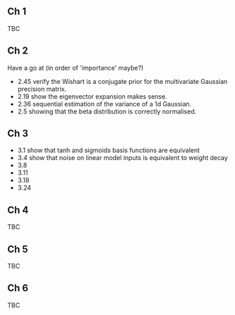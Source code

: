 Ch 1
----

TBC

Ch 2
----

Have a go at (in order of 'importance' maybe?)
- 2.45 verify the Wishart is a conjugate prior for the multivariate Gaussian precision matrix.
- 2.19 show the eigenvector expansion makes sense.
- 2.36 sequential estimation of the variance of a 1d Gaussian.
- 2.5 showing that the beta distribution is correctly normalised.

Ch 3
----

- 3.1 show that tanh and sigmoids basis functions are equivalent 
- 3.4 show that noise on linear model inputs is equivalent to weight decay 
- 3.8 
- 3.11
- 3.18
- 3.24 

Ch 4
----

TBC

Ch 5
----

TBC

Ch 6
----

TBC
